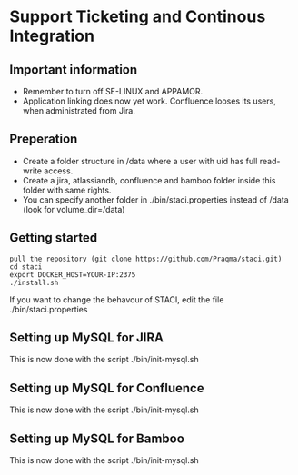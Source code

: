 # Support Ticketing and Continous Integration

## Important information
- Remember to turn off SE-LINUX and APPAMOR.
- Application linking does now yet work. Confluence looses its users, when administrated from Jira.

## Preperation
- Create a folder structure in /data where a user with uid has full read-write access. 
- Create a jira, atlassiandb, confluence and bamboo folder inside this folder with same rights. 
- You can specify another folder in ./bin/staci.properties instead of /data (look for volume_dir=/data)

## Getting started
```
pull the repository (git clone https://github.com/Praqma/staci.git)
cd staci
export DOCKER_HOST=YOUR-IP:2375
./install.sh
```

If you want to change the behavour of STACI, edit the file ./bin/staci.properties

## Setting up MySQL for JIRA
This is now done with the script ./bin/init-mysql.sh

## Setting up MySQL for Confluence
This is now done with the script ./bin/init-mysql.sh

## Setting up MySQL for Bamboo
This is now done with the script ./bin/init-mysql.sh
